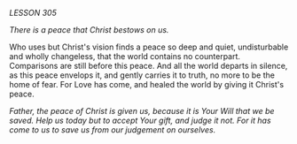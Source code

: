 *LESSON 305*

*There is a peace that Christ bestows on us.*

Who uses but Christ's vision finds a peace so deep and quiet, undisturbable and wholly changeless, that the world contains no counterpart. Comparisons are still before this peace. And all the world departs in silence, as this peace envelops it, and gently carries it to truth, no more to be the home of fear. For Love has come, and healed the world by giving it Christ's peace.

_Father, the peace of Christ is given us, because it is Your Will that we be saved. Help us today but to accept Your gift, and judge it not. For it has come to us to save us from our judgement on ourselves._